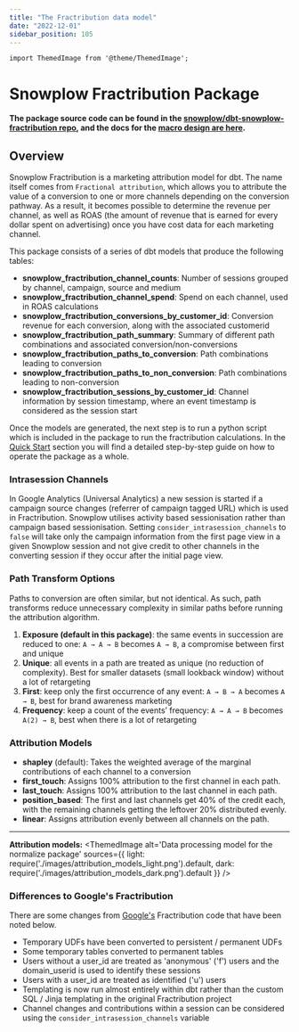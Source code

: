 ```yaml
---
title: "The Fractribution data model"
date: "2022-12-01"
sidebar_position: 105
---
```


```mdx-code-block
import ThemedImage from '@theme/ThemedImage';
```

# Snowplow Fractribution Package

**The package source code can be found in the [snowplow/dbt-snowplow-fractribution repo](https://github.com/snowplow/dbt-snowplow-fractribution), and the docs for the [macro design are here](https://snowplow.github.io/dbt-snowplow-fractribution/#/overview/snowplow_fractribution).**

## Overview

Snowplow Fractribution is a marketing attribution model for dbt. The name itself comes from `Fractional attribution`, which allows you to attribute the value of a conversion to one or more channels depending on the conversion pathway. As a result, it becomes possible to determine the revenue per channel, as well as ROAS (the amount of revenue that is earned for every dollar spent on advertising) once you have cost data for each marketing channel.

This package consists of a series of dbt models that produce the following tables:

- **snowplow_fractribution_channel_counts**: Number of sessions grouped by channel, campaign, source and medium
- **snowplow_fractribution_channel_spend**: Spend on each channel, used in ROAS calculations
- **snowplow_fractribution_conversions_by_customer_id**: Conversion revenue for each conversion, along with the associated customerid
- **snowplow_fractribution_path_summary**: Summary of different path combinations and associated conversion/non-conversions
- **snowplow_fractribution_paths_to_conversion**: Path combinations leading to conversion
- **snowplow_fractribution_paths_to_non_conversion**: Path combinations leading to non-conversion
- **snowplow_fractribution_sessions_by_customer_id**: Channel information by session timestamp, where an event timestamp is considered as the session start

Once the models are generated, the next step is to run a python script which is included in the package to run the fractribution calculations. In the [Quick Start](/docs/modeling-your-data/modeling-your-data-with-dbt/dbt-quickstart/index.md) section you will find a detailed step-by-step guide on how to operate the package as a whole.

### Intrasession Channels

In Google Analytics (Universal Analytics) a new session is started if a campaign source changes (referrer of campaign tagged URL) which is used in Fractribution. Snowplow utilises activity based sessionisation rather than campaign based sessionisation. Setting `consider_intrasession_channels` to `false` will take only the campaign information from the first page view in a given Snowplow session and not give credit to other channels in the converting session if they occur after the initial page view.

 ### Path Transform Options

 Paths to conversion are often similar, but not identical. As such, path transforms reduce unnecessary complexity in similar paths before running the attribution algorithm.

 1. **Exposure (default in this package)**: the same events in succession are reduced to one: `A → A → B` becomes `A → B`, a compromise between first and unique
 2. **Unique**: all events in a path are treated as unique (no reduction of complexity). Best for smaller datasets (small lookback window) without a lot of retargeting
 3. **First**: keep only the first occurrence of any event: `A → B → A` becomes `A → B`, best for brand awareness marketing
 4. **Frequency**: keep a count of the events’ frequency: `A → A → B` becomes `A(2) → B`, best when there is a lot of retargeting


### Attribution Models
- **shapley** (default): Takes the weighted average of the marginal contributions of each channel to a conversion
- **first_touch**: Assigns 100% attribution to the first channel in each path.
- **last_touch**: Assigns 100% attribution to the last channel in each path.
- **position_based**: The first and last channels get 40% of the credit each, with the remaining channels getting the leftover 20% distributed evenly.
- **linear**: Assigns attribution evenly between all channels on the path.

***
**Attribution models:**
<ThemedImage
        alt='Data processing model for the normalize package'
        sources={{
          light: require('./images/attribution_models_light.png').default,
          dark: require('./images/attribution_models_dark.png').default
          }}
      />

### Differences to Google's Fractribution

There are some changes from [Google's](https://github.com/google/fractribution) Fractribution code that have been noted below.

- Temporary UDFs have been converted to persistent / permanent UDFs
- Some temporary tables converted to permanent tables
- Users without a user_id are treated as 'anonymous' ('f') users and the domain_userid is used to identify these sessions
- Users with a user_id are treated as identified ('u') users
- Templating is now run almost entirely within dbt rather than the custom SQL / Jinja templating in the original Fractribution project
- Channel changes and contributions within a session can be considered using the `consider_intrasession_channels` variable

